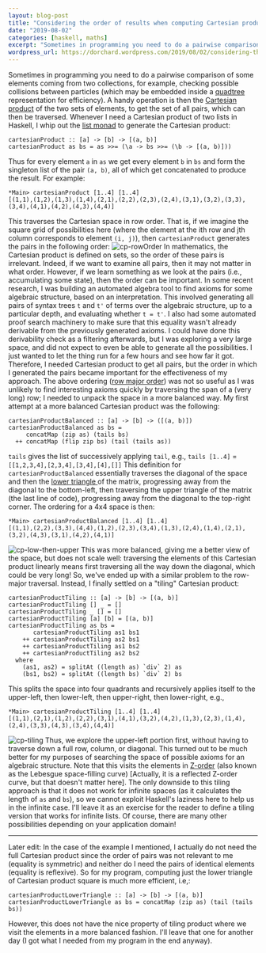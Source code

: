 ```yaml
---
layout: blog-post
title: "Considering the order of results when computing Cartesian product [short]"
date: "2019-08-02"
categories: [haskell, maths]
excerpt: "Sometimes in programming you need to do a pairwise comparison of some elements coming from two collections, for example, checking possible collisions between particles (which may be embedded inside a quadtree representation for efficiency). A handy operation is then the Cartesian product of the two sets of elements, to get..."
wordpress_url: https://dorchard.wordpress.com/2019/08/02/considering-the-order-of-results-when-computing-cartesian-product-short/
---
```


Sometimes in programming you need to do a pairwise comparison of some elements coming from two collections, for example, checking possible collisions between particles (which may be embedded inside a [quadtree](https://en.wikipedia.org/wiki/Quadtree) representation for efficiency). A handy operation is then the [Cartesian product](https://en.wikipedia.org/wiki/Cartesian_product) of the two sets of elements, to get the set of all pairs, which can then be traversed. Whenever I need a Cartesian product of two lists in Haskell, I whip out the [list monad](https://en.wikibooks.org/wiki/Haskell/Understanding_monads/List) to generate the Cartesian product: 
    
    
    cartesianProduct :: [a] -> [b] -> [(a, b)]
    cartesianProduct as bs = as >>= (\a -> bs >>= (\b -> [(a, b)]))

Thus for every element `a` in `as` we get every element `b` in `bs` and form the singleton list of the pair `(a, b)`, all of which get concatenated to produce the result. For example: 
    
    
    *Main> cartesianProduct [1..4] [1..4]
    [(1,1),(1,2),(1,3),(1,4),(2,1),(2,2),(2,3),(2,4),(3,1),(3,2),(3,3),(3,4),(4,1),(4,2),(4,3),(4,4)]

This traverses the Cartesian space in row order. That is, if we imagine the square grid of possibilities here (where the element at the ith row and jth column corresponds to element `(i, j)`), then `cartesianProduct` generates the pairs in the following order: ![cp-rowOrder](https://dorchard.wordpress.com/wp-content/uploads/2019/08/cp-roworder.png) In mathematics, the Cartesian product is defined on sets, so the order of these pairs is irrelevant. Indeed, if we want to examine all pairs, then it may not matter in what order. However, if we learn something as we look at the pairs (i.e., accumulating some state), then the order can be important. In some recent research, I was building an automated algebra tool to find axioms for some algebraic structure, based on an interpretation. This involved generating all pairs of syntax trees `t` and `t'` of terms over the algebraic structure, up to a particular depth, and evaluating whether `t = t'`. I also had some automated proof search machinery to make sure that this equality wasn't already derivable from the previously generated axioms. I could have done this derivability check as a filtering afterwards, but I was exploring a very large space, and did not expect to even be able to generate all the possibilities. I just wanted to let the thing run for a few hours and see how far it got. Therefore, I needed Cartesian product to get all pairs, but the order in which I generated the pairs became important for the effectiveness of my approach. The above ordering ([row major order](https://en.wikipedia.org/wiki/Row-_and_column-major_order)) was not so useful as I was unlikely to find interesting axioms quickly by traversing the span of a (very long) row; I needed to unpack the space in a more balanced way. My first attempt at a more balanced Cartesian product was the following: 
    
    
    cartesianProductBalanced :: [a] -> [b] -> ([(a, b)])
    cartesianProductBalanced as bs =
         concatMap (zip as) (tails bs)
      ++ concatMap (flip zip bs) (tail (tails as))

`tails` gives the list of successively applying `tail`, e.g., `tails [1..4]` = `[[1,2,3,4],[2,3,4],[3,4],[4],[]]` This definition for `cartesianProductBalanced` essentially traverses the diagonal of the space and then the [lower triangle ](https://en.wikipedia.org/wiki/Triangular_matrix)of the matrix, progressing away from the diagonal to the bottom-left, then traversing the upper triangle of the matrix (the last line of code), progressing away from the diagonal to the top-right corner. The ordering for a 4x4 space is then:
    
    
    *Main> cartesianProductBalanced [1..4] [1..4]
    [(1,1),(2,2),(3,3),(4,4),(1,2),(2,3),(3,4),(1,3),(2,4),(1,4),(2,1),(3,2),(4,3),(3,1),(4,2),(4,1)]

![cp-low-then-upper](https://dorchard.wordpress.com/wp-content/uploads/2019/08/cp-low-then-upper.png) This was more balanced, giving me a better view of the space, but does not scale well: traversing the elements of this Cartesian product linearly means first traversing all the way down the diagonal, which could be very long! So, we've ended up with a similar problem to the row-major traversal. Instead, I finally settled on a "tiling" Cartesian product: 
    
    
    cartesianProductTiling :: [a] -> [b] -> [(a, b)]
    cartesianProductTiling [] _ = []
    cartesianProductTiling _ [] = []
    cartesianProductTiling [a] [b] = [(a, b)]
    cartesianProductTiling as bs =
           cartesianProductTiling as1 bs1
        ++ cartesianProductTiling as2 bs1
        ++ cartesianProductTiling as1 bs2
        ++ cartesianProductTiling as2 bs2
      where
        (as1, as2) = splitAt ((length as) `div` 2) as
        (bs1, bs2) = splitAt ((length bs) `div` 2) bs

This splits the space into four quadrants and recursively applies itself to the upper-left, then lower-left, then upper-right, then lower-right, e.g., 
    
    
    *Main> cartesianProductTiling [1..4] [1..4]
    [(1,1),(2,1),(1,2),(2,2),(3,1),(4,1),(3,2),(4,2),(1,3),(2,3),(1,4),(2,4),(3,3),(4,3),(3,4),(4,4)]

![cp-tiling](https://dorchard.wordpress.com/wp-content/uploads/2019/08/cp-tiling-1.png) Thus, we explore the upper-left portion first, without having to traverse down a full row, column, or diagonal. This turned out to be much better for my purposes of searching the space of possible axioms for an algebraic structure. Note that this visits the elements in [Z-order](https://en.wikipedia.org/wiki/Z-order_curve) (also known as the Lebesgue space-filling curve) [Actually, it is a reflected Z-order curve, but that doesn't matter here]. The only downside to this tiling approach is that it does not work for infinite spaces (as it calculates the length of `as` and `bs`), so we cannot exploit Haskell's laziness here to help us in the infinite case. I'll leave it as an exercise for the reader to define a tiling version that works for infinite lists. Of course, there are many other possibilities depending on your application domain! 

* * *

Later edit: In the case of the example I mentioned, I actually do not need the full Cartesian product since the order of pairs was not relevant to me (equality is symmetric) and neither do I need the pairs of identical elements (equality is reflexive). So for my program, computing just the lower triangle of Cartesian product square is much more efficient, i.e,: 
    
    
    cartesianProductLowerTriangle :: [a] -> [b] -> [(a, b)]
    cartesianProductLowerTriangle as bs = concatMap (zip as) (tail (tails bs))

However, this does not have the nice property of tiling product where we visit the elements in a more balanced fashion. I'll leave that one for another day (I got what I needed from my program in the end anyway).

